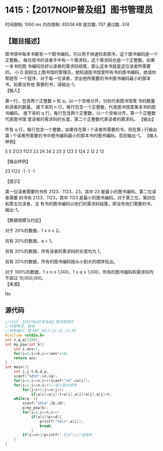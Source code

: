 # 1415：【2017NOIP普及组】图书管理员

时间限制: 1000 ms         内存限制: 65536 KB
提交数: 707     通过数: 374

## 【题目描述】

图书馆中每本书都有一个图书编码，可以用于快速检索图书，这个图书编码是一个 正整数。 每位借书的读者手中有一个需求码，这个需求码也是一个正整数。如果一本书的图 书编码恰好以读者的需求码结尾，那么这本书就是这位读者所需要的。 小 D 刚刚当上图书馆的管理员，她知道图书馆里所有书的图书编码，她请你帮她写 一个程序，对于每一位读者，求出他所需要的书中图书编码最小的那本书，如果没有他 需要的书，请输出-1。  
【输入】

第一行，包含两个正整数 n 和 q，以一个空格分开，分别代表图书馆里 书的数量和读者的数量。  接下来的 n 行，每行包含一个正整数，代表图书馆里某本书的图书编码。  接下来的 q 行，每行包含两个正整数，以一个空格分开，第一个正整数代表图书馆 里读者的需求码的长度，第二个正整数代表读者的需求码。
【输出】

件有 q 行，每行包含一个整数，如果存在第 i 个读者所需要的书，则在第 i 行输出第 i 个读者所需要的书中图书编码最小的那本书的图书编码，否则输出-1。
【输入样例】

5 5
2123
1123
23
24
24
2 23
3 123
3 124
2 12
2 12 

【输出样例】

23
1123
-1
-1
-1

【提示】

第一位读者需要的书有 2123、1123、23，其中 23 是最小的图书编码。第二位读者需要 的书有 2123、1123，其中 1123 是最小的图书编码。对于第三位，第四位和第五位读者，没 有书的图书编码以他们的需求码结尾，即没有他们需要的书，输出-1。

【数据规模与约定】

对于 20%的数据，1 ≤ n ≤ 2。

另有 20%的数据，q = 1。

另有 20%的数据，所有读者的需求码的长度均为 1。

另有 20%的数据，所有的图书编码按从小到大的顺序给出。

对于 100%的数据，1 ≤ n ≤ 1,000，1 ≤ q ≤ 1,000，所有的图书编码和需求码均 不超过 10,000,000。  
【来源】

No

## 源代码

```cpp
//1415 【2017NOIP普及组】图书管理员
//该题考点，取余
//样例通过，提交AC 2017-12-31 21:59 
#include <stdio.h>
int n,q,a[1100];
int my_pow(int k){
    int i,ans=1;
    for(i=1;i<=k;i++)ans*=10;
    return ans;
}
int main(){
    int i,j,t,b,d,p;
    scanf("%d%d",&n,&q);
    for(i=1;i<=n;i++)scanf("%d",&a[i]);
    for(i=1;i<=n;i++)//自小到大排序 
        for(j=i+1;j<=n;j++)
            if(a[i]>a[j])t=a[i],a[i]=a[j],a[j]=t;
    while(q--){
        scanf("%d%d",&b,&d);
        p=my_pow(b);
        for(i=1;i<=n;i++)
            if(a[i]%p==d){
                printf("%d\n",a[i]);
                break;
            }
        if(i==n+1)printf("-1\n");//没找到 
    }
}

```